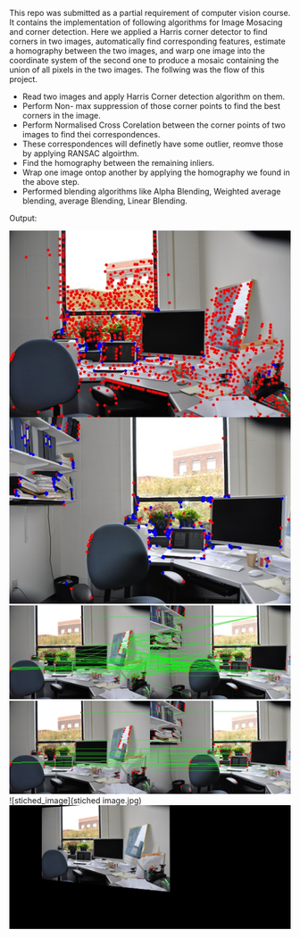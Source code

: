This repo was submitted as a partial requirement of computer vision course. It contains the implementation of following algorithms for Image Mosacing and corner detection.
Here we applied a Harris corner detector to find corners in two images, automatically find corresponding features, estimate a homography between the two images, and
warp one image into the coordinate system of the second one to produce a mosaic containing the union of all pixels in the two images.
The follwing was the flow of this project.
- Read two images and apply Harris Corner detection algorithm on them.
- Perform Non- max suppression of those corner points to find the best corners in the image.
- Perform Normalised Cross Corelation between the corner points of two images to find thei correspondences\.
- These correspondences will definetly have some outlier, reomve those by applying RANSAC algoirthm.
- Find the homography between the remaining inliers.
- Wrap one image ontop another by applying the homography we found in the above step.
- Performed blending algorithms like Alpha Blending, Weighted average blending, average Blending, Linear Blending.

Output:

![Harris Corner Detection](corners_window.jpg)
![NCC Correspondences](CorrepondencespreHomography.jpg)
![After RANSAC](CorrepondencespostHomography.jpg)
![stiched_image](stiched image.jpg)
![Homography on image](just_homography.jpg)
